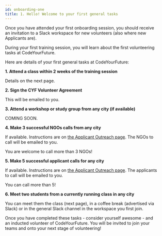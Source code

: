 ```yaml
---
id: onboarding-one
title: 1. Hello! Welcome to your first general tasks
---
```


Once you have attended your first onboarding session, you should receive an invitation to a Slack workspace for new volunteers (also where new Applicants are). 

During your first training session, you will learn about the first volunteering tasks at CodeYourFuture. 

Here are details of your first general tasks at CodeYourFuture: 

**1. Attend a class within 2 weeks of the training session**

Details on the next page.  

**2. Sign the CYF Volunteer Agreement**

This will be emailed to you. 

**3. Attend a workshop or study group from any city (if available)**

COMING SOON. 

**4. Make 3 successful NGOs calls from any city**

If available. Instructions are on [the Applicant Outreach page](https://docs.codeyourfuture.io/volunteers/outreach/applicant-outreach). The NGOs to call will be emailed to you.

You are welcome to call more than 3 NGOs!

**5. Make 5 successful applicant calls for any city**

If available. Instructions are on [the Applicant Outreach page](https://docs.codeyourfuture.io/volunteers/outreach/applicant-outreach). The applicants to call will be emailed to you. 

You can call more than 5!

**6. Meet two students from a currently running class in any city** 

You can meet them the class (next page), in a coffee break (advertised via Slack) or in the general Slack channel in the workspace you first join.

Once you have completed these tasks - consider yourself awesome - and an inducted volunteer of CodeYourFuture. You will be invited to join your teams and onto your next stage of volunteering!

